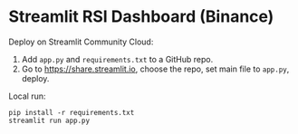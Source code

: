 # Streamlit RSI Dashboard (Binance)
Deploy on Streamlit Community Cloud:
1) Add `app.py` and `requirements.txt` to a GitHub repo.
2) Go to https://share.streamlit.io, choose the repo, set main file to `app.py`, deploy.

Local run:
```
pip install -r requirements.txt
streamlit run app.py
```
